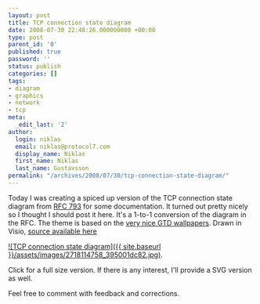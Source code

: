 ```yaml
---
layout: post
title: TCP connection state diagram
date: 2008-07-30 22:48:26.000000000 +00:00
type: post
parent_id: '0'
published: true
password: ''
status: publish
categories: []
tags:
- diagram
- graphics
- network
- tcp
meta:
  _edit_last: '2'
author:
  login: niklas
  email: niklas@protocol7.com
  display_name: Niklas
  first_name: Niklas
  last_name: Gustavsson
permalink: "/archives/2008/07/30/tcp-connection-state-diagram/"
---
```

Today I was creating a spiced up version of the TCP connection state diagram from [RFC 793](http://www.rfc-editor.org/rfc/rfc793.txt) for some documentation. It turned out pretty nicely so I thought I should post it here. It's a 1-to-1 conversion of the diagram in the RFC. The theme is based on the [very nice GTD wallpapers](http://anabubula.com/content/3-more-GTD-wallpapers). Drawn in Visio, [source available here](http://protocol7.com/svn/public/graphics/tcp-connection-state-diagram.vsd)

[![TCP connection state diagram]({{ site.baseurl }}/assets/images/2718114758_395001dc82.jpg)](http://www.flickr.com/photos/protocol7/2718114758/sizes/o/).

Click for a full size version. If there is any interest, I'll provide a SVG version as well.

Feel free to comment with feedback and corrections.

